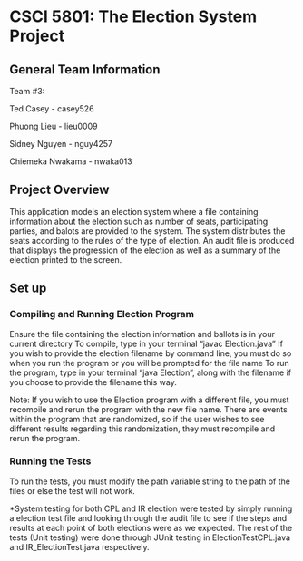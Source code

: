 # CSCI 5801: The Election System Project

## General Team Information
Team #3: 

Ted Casey - casey526

Phuong Lieu - lieu0009

Sidney Nguyen - nguy4257

Chiemeka Nwakama - nwaka013

## Project Overview
This application models an election system where a file containing information about the election such as number of seats, participating parties, and balots are provided to the system. The system distributes the seats according to the rules of the type of election. An audit file is produced that displays the progression of the election as well as a summary of the election printed to the screen. 

## Set up
### Compiling and Running Election Program
Ensure the file containing the election information and ballots is in your current directory
To compile, type in your terminal “javac Election.java”
If you wish to provide the election filename by command line, you must do so when you run the program or you will be prompted for the file name
To run the program, type in your terminal “java Election”, along with the filename if you choose to provide the filename this way.

Note: If you wish to use the Election program with a different file, you must recompile and rerun the program with the new file name. There are events within the program that are randomized, so if the user wishes to see different results regarding this randomization, they must recompile and rerun the program.

### Running the Tests

To run the tests, you must modify the path variable string to the path of the files or else the test will not work.

*System testing for both CPL and IR election were tested by simply running a election test file and looking through the audit file to see if the steps and results at each point of both elections were as we expected. The rest of the tests (Unit testing) were done through JUnit testing in ElectionTestCPL.java and IR_ElectionTest.java respectively.
